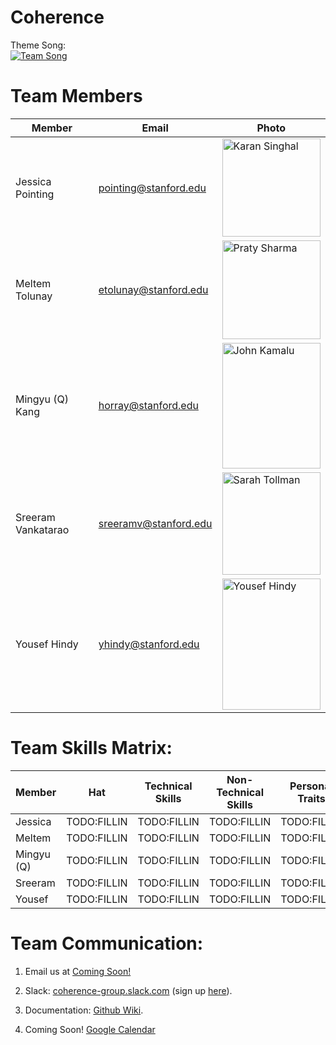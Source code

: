 # Coherence

Theme Song:  
[![Team Song](http://img.youtube.com/vi/o_Ay_iDRAbc/0.jpg)](http://www.youtube.com/watch?v=o_Ay_iDRAbc "Hans Zimmer - Mountains (Interstellar Soundtrack)")

# Team Members
Member | Email | Photo
--- | --- | ---
Jessica Pointing | pointing@stanford.edu | <img src="https://i.imgur.com/OjaDlnK.jpg" alt="Karan Singhal" width="157.5" height="157.5">
Meltem Tolunay | etolunay@stanford.edu | <img src="https://i.imgur.com/qpkakAD.jpg" alt="Praty Sharma" width="157.5" height="157.5">
Mingyu (Q) Kang | horray@stanford.edu | <img src="https://i.imgur.com/oKfnrXc.jpg" alt="John Kamalu" width="157.5" height="201">
Sreeram Vankatarao  | sreeramv@stanford.edu | <img src="https://i.imgur.com/2RB416X.jpg" alt="Sarah Tollman" width="157.5" height="164.4">
Yousef Hindy | yhindy@stanford.edu | <img src="https://imgur.com/a/ZqitjUk" alt="Yousef Hindy" width="157.5" height="210">

# Team Skills Matrix:

Member | Hat | Technical Skills | Non-Technical Skills | Personal Traits | Desired Growth | Weaknesses
--- | --- | --- | --- | --- | --- | ---
Jessica | TODO:FILLIN | TODO:FILLIN | TODO:FILLIN | TODO:FILLIN | TODO:FILLIN | TODO:FILLIN
Meltem | TODO:FILLIN | TODO:FILLIN | TODO:FILLIN | TODO:FILLIN | TODO:FILLIN | TODO:FILLIN
Mingyu (Q) | TODO:FILLIN | TODO:FILLIN | TODO:FILLIN | TODO:FILLIN | TODO:FILLIN | TODO:FILLIN
Sreeram | TODO:FILLIN | TODO:FILLIN | TODO:FILLIN | TODO:FILLIN | TODO:FILLIN | TODO:FILLIN
Yousef | TODO:FILLIN | TODO:FILLIN | TODO:FILLIN | TODO:FILLIN | TODO:FILLIN | TODO:FILLIN

# Team Communication:
1. Email us at [Coming Soon!](google.com)

2. Slack: [coherence-group.slack.com](https://coherence-group.slack.com) (sign up [here](https://coherence-group.slack.com/signup)).

3. Documentation: [Github Wiki](https://github.com/cs210/coherence/wiki).

4. Coming Soon! [Google Calendar](https://calendar.google.com/calendar/embed?src=stanford.edu_rsg43to2epthvtkim72t0des9o%40group.calendar.google.com&ctz=America%2FLos_Angeles)
